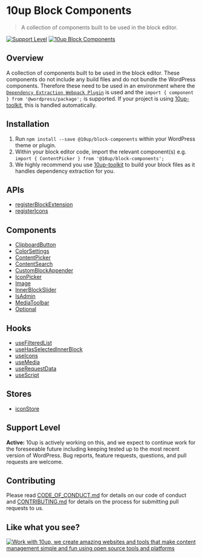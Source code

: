 # 10up Block Components

> A collection of components built to be used in the block editor.

[![Support Level](https://img.shields.io/badge/support-active-green.svg)](#support-level)
[![10up Block Components](https://img.shields.io/endpoint?url=https://dashboard.cypress.io/badge/simple/dnr1ke&style=flat&logo=cypress)](https://dashboard.cypress.io/projects/dnr1ke/runs)

## Overview

A collection of components built to be used in the block editor. These components do not include any build files and do not bundle the WordPress components. Therefore these need to be used in an environment where the [`Dependency Extraction Webpack Plugin`](https://www.npmjs.com/package/@wordpress/dependency-extraction-webpack-plugin) is used and the `import { component } from '@wordpress/package';` is supported. If your project is using [10up-toolkit](https://github.com/10up/10up-toolkit), this is handled automatically.

## Installation

1. Run `npm install --save @10up/block-components` within your WordPress theme or plugin.
2. Within your block editor code, import the relevant component(s) e.g. `import { ContentPicker } from '@10up/block-components';`
3. We highly recommend you use [10up-toolkit](https://github.com/10up/10up-toolkit) to build your block files as it handles dependency extraction for you.

## APIs

- [registerBlockExtension](./api/register-block-extension/)
- [registerIcons](./api/register-icons/)

## Components

- [ClipboardButton](./components/clipboard-button/)
- [ColorSettings](./components/color-settings/)
- [ContentPicker](./components/content-picker/)
- [ContentSearch](./components/content-search/)
- [CustomBlockAppender](./components/custom-block-appender/)
- [IconPicker](./components/icon-picker/)
- [Image](./components/image/)
- [InnerBlockSlider](./components/inner-block-slider/)
- [IsAdmin](./components//is-admin/)
- [MediaToolbar](./components/media-toolbar/)
- [Optional](./components/optional/)

## Hooks

- [useFilteredList](./hooks/use-filtered-list)
- [useHasSelectedInnerBlock](./hooks/use-has-selected-inner-block/)
- [useIcons](./hooks/use-icons/)
- [useMedia](./hooks/use-media/)
- [useRequestData](./hooks/use-request-data/)
- [useScript](./hooks/use-script/)

## Stores

- [iconStore](./stores/icons)

## Support Level

__Active:__ 10up is actively working on this, and we expect to continue work for the foreseeable future including keeping tested up to the most recent version of WordPress.  Bug reports, feature requests, questions, and pull requests are welcome.

## Contributing

Please read [CODE_OF_CONDUCT.md](https://github.com/10up/block-components/blob/develop/CODE_OF_CONDUCT.md) for details on our code of conduct and [CONTRIBUTING.md](https://github.com/10up/block-components/blob/develop/CONTRIBUTING.md) for details on the process for submitting pull requests to us.

## Like what you see?

<a href="http://10up.com/contact/"><img src="https://10up.com/uploads/2016/10/10up-Github-Banner.png" alt="Work with 10up, we create amazing websites and tools that make content management simple and fun using open source tools and platforms"></a>
